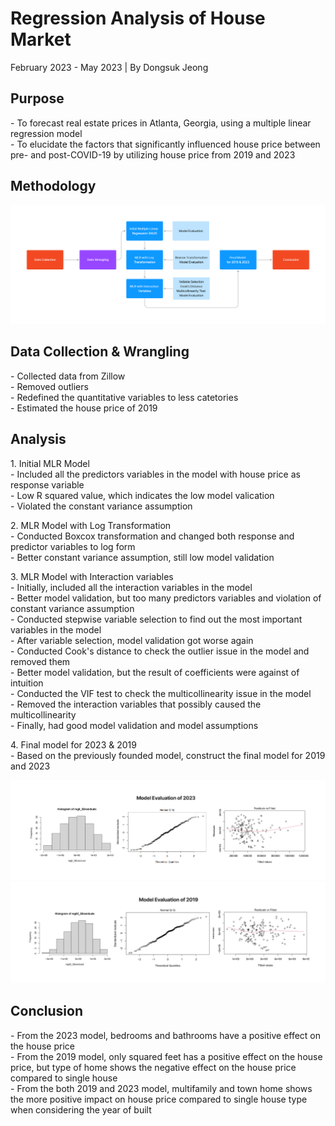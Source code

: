 <h1>Regression Analysis of House Market</h1>							
<p>February 2023 - May 2023 | By Dongsuk Jeong</p>
<h2>Purpose</h2>
<p>
  - To forecast real estate prices in Atlanta, Georgia, using a multiple linear regression model<br>
  - To elucidate the factors that significantly influenced house price between pre- and post-COVID-19 by utilizing house price from 2019 and 2023 
</p>
<h2>Methodology</h2>
<span class="image main"><img src="Portfolio_Methodology1.jpg" alt="" /></span>								

<h2>Data Collection & Wrangling</h2>
<p>	
  - Collected data from Zillow<br>	
  - Removed outliers<br>
  - Redefined the quantitative variables to less catetories<br>
  - Estimated the house price of 2019<br>
</p>

<h2>Analysis</h2>
<p>
  1. Initial MLR Model<br>
    - Included all the predictors variables in the model with house price as response variable<br>
    - Low R squared value, which indicates the low model valication<br>
    - Violated the constant variance assumption<br>
</p>
<p>
  2. MLR Model with Log Transformation<br>
    - Conducted Boxcox transformation and changed both response and predictor variables to log form<br>
    - Better constant variance assumption, still low model validation<br>																
</p>
<p>
  3. MLR Model with Interaction variables<br>
    - Initially, included all the interaction variables in the model<br>
    - Better model validation, but too many predictors variables and violation of constant variance assumption<br>
    - Conducted stepwise variable selection to find out the most important variables in the model<br>
    - After variable selection, model validation got worse again<br>
    - Conducted Cook's distance to check the outlier issue in the model and removed them<br>
    - Better model validation, but the result of coefficients were against of intuition<br>		
    - Conducted the VIF test to check the multicollinearity issue in the model<br>
    - Removed the interaction variables that possibly caused the multicollinearity<br>
    - Finally, had good model validation and model assumptions
</p>
<p>
  4. Final model for 2023 & 2019<br>
    - Based on the previously founded model, construct the final model for 2019 and 2023<br>										
</p>
<span class="image main"><img src="Portfolio_Methodology1_1.jpg" /></span>
<span class="image main"><img src="Portfolio_Methodology1_2.jpg" /></span>
								
<h2>Conclusion</h2>
<p>
  - From the 2023 model, bedrooms and bathrooms have a positive effect on the house price<br>									
  - From the 2019 model, only squared feet has a positive effect on the house price, but type of home shows the negative effect on the house price  compared to single house<br>
  - From the both 2019 and 2023 model, multifamily and town home shows the more positive impact on house price compared to single house type when  considering the year of built<br>
</p>
